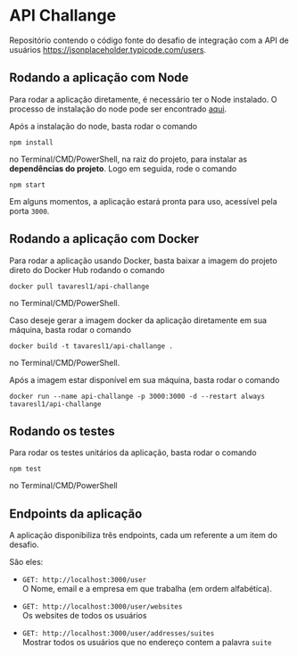 # API Challange

Repositório contendo o código fonte do desafio de integração com a API de usuários https://jsonplaceholder.typicode.com/users.

## Rodando a aplicação com Node

Para rodar a aplicação diretamente, é necessário ter o Node instalado. O processo de instalação do node pode ser encontrado [aqui](https://nodejs.org/en/download/).

Após a instalação do node, basta rodar o comando

```shell
npm install
```

no Terminal/CMD/PowerShell, na raiz do projeto, para instalar as **dependências do projeto**. Logo em seguida, rode o comando

```shell
npm start
```

Em alguns momentos, a aplicação estará pronta para uso, acessível pela porta `3000`.

## Rodando a aplicação com Docker

Para rodar a aplicação usando Docker, basta baixar a imagem do projeto direto do Docker Hub rodando o comando

```shell
docker pull tavaresl1/api-challange
```

no Terminal/CMD/PowerShell.

Caso deseje gerar a imagem docker da aplicação diretamente em sua máquina, basta rodar o comando

```shell
docker build -t tavaresl1/api-challange .
```

no Terminal/CMD/PowerShell.

Após a imagem estar disponível em sua máquina, basta rodar o comando

```shell
docker run --name api-challange -p 3000:3000 -d --restart always tavaresl1/api-challange
```

## Rodando os testes

Para rodar os testes unitários da aplicação, basta rodar o comando 

```shell
npm test
```

no Terminal/CMD/PowerShell

## Endpoints da aplicação

A aplicação disponibiliza três endpoints, cada um referente a um item do desafio.

São eles:

- `GET: http://localhost:3000/user` <br>
  O Nome, email e a empresa em que trabalha (em ordem alfabética).

- `GET: http://localhost:3000/user/websites` <br>
  Os websites de todos os usuários

- `GET: http://localhost:3000/user/addresses/suites` <br>
  Mostrar todos os usuários que no endereço contem a palavra ```suite```